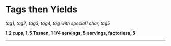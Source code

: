 # Tags then Yields

*tag1, tag2, tag3, tag4, tag with special! char, tag5*

**1.2 cups, 1,5 Tassen, 1 1/4 servings, 5 servings, factorless, 5**

---

